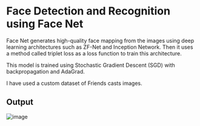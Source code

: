 # Face Detection and Recognition using Face Net

Face Net generates high-quality face mapping from the images using deep learning architectures such as ZF-Net and Inception Network. Then it uses a method called triplet loss as a loss function to train this architecture.
 
This model is trained using Stochastic Gradient Descent (SGD) with backpropagation and AdaGrad.

I have used a custom dataset of Friends casts images.

## Output
![image](https://user-images.githubusercontent.com/83486603/178512389-c0c2d64c-5437-4b0f-8cc8-63de97e0baa2.png)
